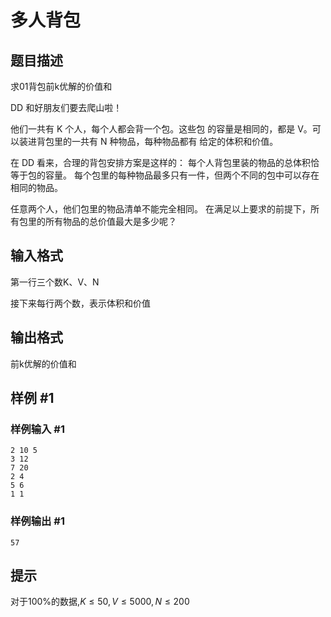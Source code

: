 # 多人背包

## 题目描述

求01背包前k优解的价值和

DD 和好朋友们要去爬山啦！

他们一共有 K 个人，每个人都会背一个包。这些包 的容量是相同的，都是 V。可以装进背包里的一共有 N 种物品，每种物品都有 给定的体积和价值。

在 DD 看来，合理的背包安排方案是这样的： 每个人背包里装的物品的总体积恰等于包的容量。 每个包里的每种物品最多只有一件，但两个不同的包中可以存在相同的物品。 

任意两个人，他们包里的物品清单不能完全相同。 在满足以上要求的前提下，所有包里的所有物品的总价值最大是多少呢？

## 输入格式

第一行三个数K、V、N

接下来每行两个数，表示体积和价值

## 输出格式

前k优解的价值和

## 样例 #1

### 样例输入 #1

```
2 10 5
3 12
7 20
2 4
5 6
1 1
```

### 样例输出 #1

```
57
```

## 提示

对于100%的数据,$K\le 50,V\le 5000,N\le 200$